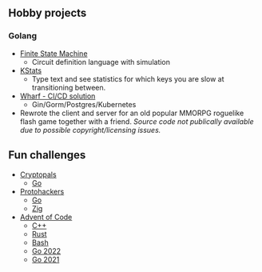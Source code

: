 ## Hobby projects

### Golang

- [Finite State Machine](https://github.com/Alexamakans/fsm)
    - Circuit definition language with simulation
- [KStats](https://github.com/Alexamakans/kstats)
    - Type text and see statistics for which keys you are
      slow at transitioning between.
- [Wharf - CI/CD solution](https://github.com/iver-wharf)
    - Gin/Gorm/Postgres/Kubernetes
- Rewrote the client and server for an old popular MMORPG roguelike flash game together with
  a friend. _Source code not publically available due to possible copyright/licensing issues._

## Fun challenges

- [Cryptopals](https://cryptopals.com/)
    - [Go](https://github.com/Alexamakans/cryptopals)
- [Protohackers](https://protohackers.com/)
    - [Go](https://github.com/Alexamakans/protohackers-go)
    - [Zig](https://github.com/Alexamakans/protohackers-zig)
- [Advent of Code](https://adventofcode.com/about)
    - [C++](https://github.com/Alexamakans/advent-of-code-cpp)
    - [Rust](https://github.com/Alexamakans/advent-of-code-rust)
    - [Bash](https://github.com/Alexamakans/advent-of-code-bash)
    - [Go 2022](https://github.com/Alexamakans/aoc-2022)
    - [Go 2021](https://github.com/Alexamakans/aoc-2021)
